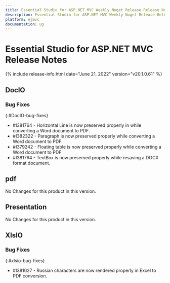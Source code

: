 ```yaml
---
title: Essential Studio for ASP.NET MVC Weekly Nuget Release Release Notes  
description: Essential Studio for ASP.NET MVC Weekly Nuget Release Release Notes  
platform: ejmvc
documentation: ug
---
```


# Essential Studio for ASP.NET MVC  Release Notes  

{% include release-info.html date="June 21, 2022"  version="v20.1.0.61" %} 






## DocIO

### Bug Fixes
{:#DocIO-bug-fixes}

* \#I381764 - Horizontal Line is now preserved properly in while converting a Word document to PDF.
* \#I382322 - Paragraph is now preserved properly while converting a Word document to PDF.
* \#I379242 - Floating table is now preserved properly while converting a Word document to PDF
* \#I381764 - TextBox is now preserved properly while resaving a DOCX format document.

## pdf

No Changes for this product in this version.

[//]: # "Delete the contents of this file while new content is added."

## Presentation

No Changes for this product in this version.

[//]: # "Delete the contents of this file while new content is added."

## XlsIO

### Bug Fixes
{:#xlsio-bug-fixes}

* \#I381027 - Russian characters are now rendered properly in Excel to PDF conversion.

